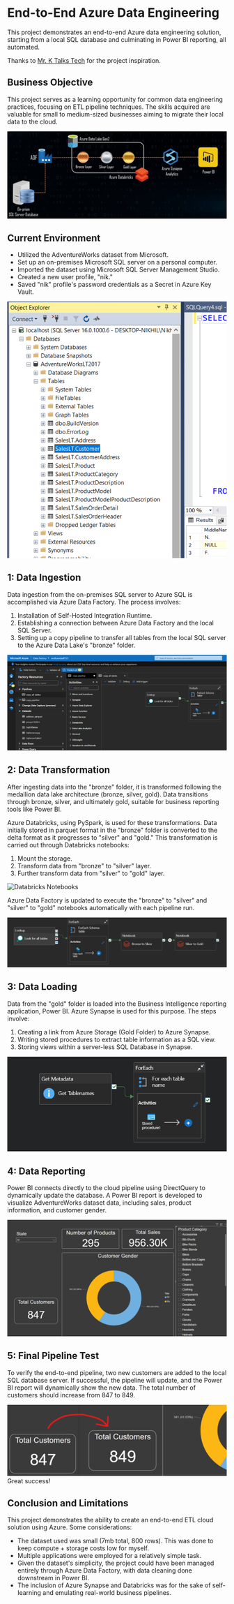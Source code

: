 
# End-to-End Azure Data Engineering

This project demonstrates an end-to-end Azure data engineering solution, starting from a local SQL database and culminating in Power BI reporting, all automated.

Thanks to [Mr. K Talks Tech](https://www.youtube.com/@mr.ktalkstech) for the project inspiration.

## Business Objective

This project serves as a learning opportunity for common data engineering practices, focusing on ETL pipeline techniques. The skills acquired are valuable for small to medium-sized businesses aiming to migrate their local data to the cloud.

![Insert Image](https://github.com/Nikhil-Pickle/End-to-End-Azure-Data-Engineering/blob/main/Screenshot%202023-10-11%20225825.png)

## Current Environment





- Utilized the AdventureWorks dataset from Microsoft.
- Set up an on-premises Microsoft SQL server on a personal computer.
- Imported the dataset using Microsoft SQL Server Management Studio.
- Created a new user profile, "nik."
- Saved "nik" profile's password credentials as a Secret in Azure Key Vault.

![image](https://github.com/Nikhil-Pickle/End-to-End-Azure-Data-Engineering/blob/main/Screenshot%202023-10-12%20011305.png)


## 1: Data Ingestion

Data ingestion from the on-premises SQL server to Azure SQL is accomplished via Azure Data Factory. The process involves:

1. Installation of Self-Hosted Integration Runtime.
2. Establishing a connection between Azure Data Factory and the local SQL Server.
3. Setting up a copy pipeline to transfer all tables from the local SQL server to the Azure Data Lake's "bronze" folder.


![Azure DataFactory](https://github.com/Nikhil-Pickle/End-to-End-Azure-Data-Engineering/blob/main/Screenshot_1.png)



## 2: Data Transformation

After ingesting data into the "bronze" folder, it is transformed following the medallion data lake architecture (bronze, silver, gold). Data transitions through bronze, silver, and ultimately gold, suitable for business reporting tools like Power BI.

Azure Databricks, using PySpark, is used for these transformations. Data initially stored in parquet format in the "bronze" folder is converted to the delta format as it progresses to "silver" and "gold." This transformation is carried out through Databricks notebooks:

1. Mount the storage.
2. Transform data from "bronze" to "silver" layer.
3. Further transform data from "silver" to "gold" layer.

![Databricks Notebooks](https://github.com/Nikhil-Pickle/End-to-End-Azure-Data-Engineering/blob/main/sdfasd.gif)

Azure Data Factory is updated to execute the "bronze" to "silver" and "silver" to "gold" notebooks automatically with each pipeline run.

![Completed Pipeline](https://github.com/Nikhil-Pickle/End-to-End-Azure-Data-Engineering/blob/main/Screenshot%202023-10-12%20002249.png)


## 3: Data Loading

Data from the "gold" folder is loaded into the Business Intelligence reporting application, Power BI. Azure Synapse is used for this purpose. The steps involve:

1. Creating a link from Azure Storage (Gold Folder) to Azure Synapse.
2. Writing stored procedures to extract table information as a SQL view.
3. Storing views within a server-less SQL Database in Synapse.

![image](https://github.com/Nikhil-Pickle/End-to-End-Azure-Data-Engineering/blob/main/Screenshot%202023-10-12%20012305.png)


## 4: Data Reporting

Power BI connects directly to the cloud pipeline using DirectQuery to dynamically update the database. A Power BI report is developed to visualize AdventureWorks dataset data, including sales, product information, and customer gender.

![power bi gif](https://github.com/Nikhil-Pickle/End-to-End-Azure-Data-Engineering/blob/main/gif.gif)



## 5: Final Pipeline Test

To verify the end-to-end pipeline, two new customers are added to the local SQL database server. If successful, the pipeline will update, and the Power BI report will dynamically show the new data. The total number of customers should increase from 847 to 849.

![completed](https://github.com/Nikhil-Pickle/End-to-End-Azure-Data-Engineering/blob/main/Screenshot%202023-10-12%20013527.png)  
Great success!


## Conclusion and Limitations

This project demonstrates the ability to create an end-to-end ETL cloud solution using Azure. Some considerations:

- The dataset used was small (7mb total, 800 rows). This was done to keep compute + storage costs low for myself.
- Multiple applications were employed for a relatively simple task.
- Given the dataset's simplicity, the project could have been managed entirely through Azure Data Factory, with data cleaning done downstream in Power BI.
- The inclusion of Azure Synapse and Databricks was for the sake of self-learning and emulating real-world business pipelines.
